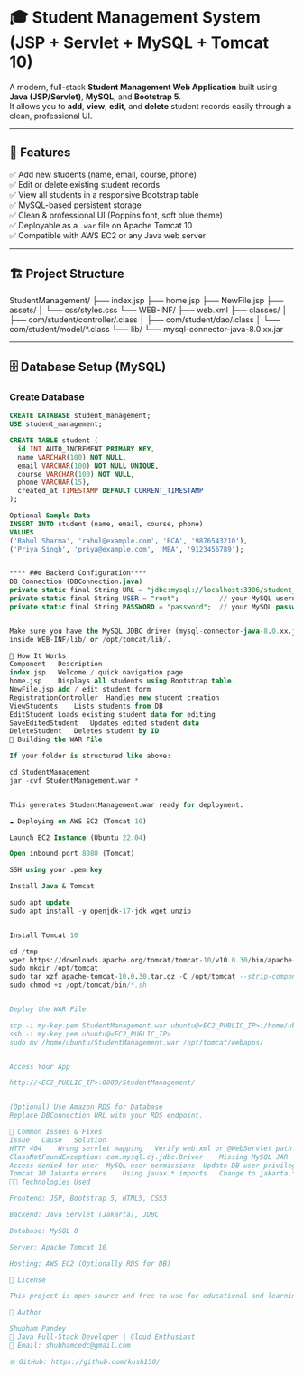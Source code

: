 # 🎓 Student Management System (JSP + Servlet + MySQL + Tomcat 10)

A modern, full-stack **Student Management Web Application** built using **Java (JSP/Servlet)**, **MySQL**, and **Bootstrap 5**.  
It allows you to **add**, **view**, **edit**, and **delete** student records easily through a clean, professional UI.

---

## 🧩 Features

✅ Add new students (name, email, course, phone)  
✅ Edit or delete existing student records  
✅ View all students in a responsive Bootstrap table  
✅ MySQL-based persistent storage  
✅ Clean & professional UI (Poppins font, soft blue theme)  
✅ Deployable as a `.war` file on Apache Tomcat 10  
✅ Compatible with AWS EC2 or any Java web server  

---

## 🏗️ Project Structure



StudentManagement/
├── index.jsp
├── home.jsp
├── NewFile.jsp
├── assets/
│ └── css/styles.css
└── WEB-INF/
├── web.xml
├── classes/
│ ├── com/student/controller/.class
│ ├── com/student/dao/.class
│ └── com/student/model/*.class
└── lib/
└── mysql-connector-java-8.0.xx.jar


---

## 🗄️ Database Setup (MySQL)

### Create Database
```sql
CREATE DATABASE student_management;
USE student_management;

CREATE TABLE student (
  id INT AUTO_INCREMENT PRIMARY KEY,
  name VARCHAR(100) NOT NULL,
  email VARCHAR(100) NOT NULL UNIQUE,
  course VARCHAR(100) NOT NULL,
  phone VARCHAR(15),
  created_at TIMESTAMP DEFAULT CURRENT_TIMESTAMP
);

Optional Sample Data
INSERT INTO student (name, email, course, phone)
VALUES
('Rahul Sharma', 'rahul@example.com', 'BCA', '9876543210'),
('Priya Singh', 'priya@example.com', 'MBA', '9123456789');


**** ##⚙️ Backend Configuration****
DB Connection (DBConnection.java)
private static final String URL = "jdbc:mysql://localhost:3306/student_management";
private static final String USER = "root";          // your MySQL username
private static final String PASSWORD = "password";  // your MySQL password


Make sure you have the MySQL JDBC driver (mysql-connector-java-8.0.xx.jar)
inside WEB-INF/lib/ or /opt/tomcat/lib/.

🧠 How It Works
Component	Description
index.jsp	Welcome / quick navigation page
home.jsp	Displays all students using Bootstrap table
NewFile.jsp	Add / edit student form
RegistrationController	Handles new student creation
ViewStudents	Lists students from DB
EditStudent	Loads existing student data for editing
SaveEditedStudent	Updates edited student data
DeleteStudent	Deletes student by ID
🧩 Building the WAR File

If your folder is structured like above:

cd StudentManagement
jar -cvf StudentManagement.war *


This generates StudentManagement.war ready for deployment.

☁️ Deploying on AWS EC2 (Tomcat 10)

Launch EC2 Instance (Ubuntu 22.04)

Open inbound port 8080 (Tomcat)

SSH using your .pem key

Install Java & Tomcat

sudo apt update
sudo apt install -y openjdk-17-jdk wget unzip


Install Tomcat 10

cd /tmp
wget https://downloads.apache.org/tomcat/tomcat-10/v10.0.30/bin/apache-tomcat-10.0.30.tar.gz
sudo mkdir /opt/tomcat
sudo tar xzf apache-tomcat-10.0.30.tar.gz -C /opt/tomcat --strip-components=1
sudo chmod +x /opt/tomcat/bin/*.sh


Deploy the WAR File

scp -i my-key.pem StudentManagement.war ubuntu@<EC2_PUBLIC_IP>:/home/ubuntu/
ssh -i my-key.pem ubuntu@<EC2_PUBLIC_IP>
sudo mv /home/ubuntu/StudentManagement.war /opt/tomcat/webapps/


Access Your App

http://<EC2_PUBLIC_IP>:8080/StudentManagement/


(Optional) Use Amazon RDS for Database
Replace DBConnection URL with your RDS endpoint.

🔐 Common Issues & Fixes
Issue	Cause	Solution
HTTP 404	Wrong servlet mapping	Verify web.xml or @WebServlet path
ClassNotFoundException: com.mysql.cj.jdbc.Driver	Missing MySQL JAR	Place mysql-connector-java.jar in Tomcat /lib
Access denied for user	MySQL user permissions	Update DB user privileges
Tomcat 10 Jakarta errors	Using javax.* imports	Change to jakarta.* packages
🧑‍💻 Technologies Used

Frontend: JSP, Bootstrap 5, HTML5, CSS3

Backend: Java Servlet (Jakarta), JDBC

Database: MySQL 8

Server: Apache Tomcat 10

Hosting: AWS EC2 (Optionally RDS for DB)

🏁 License

This project is open-source and free to use for educational and learning purposes.

💬 Author

Shubham Pandey
🚀 Java Full-Stack Developer | Cloud Enthusiast
📧 Email: shubhamcedc@gmail.com  

🌐 GitHub: https://github.com/kush150/

